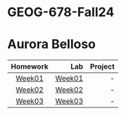 # GEOG-678-Fall24
# Aurora Belloso


| Homework                                 | Lab                           |Project     |
|:----------------------------------------:| -----------------------------:|-----------:|
|[Week01](homework/Week01/README.md)       | [Week01](lab/Week01/README.md)|-           |
|[Week02](homework/Week02/README.md)       | [Week02](lab/Week02/README.md)|-           |
|[Week03](homework/Week03/README.md)       | [Week03](lab/Week03/README.md)|-           |